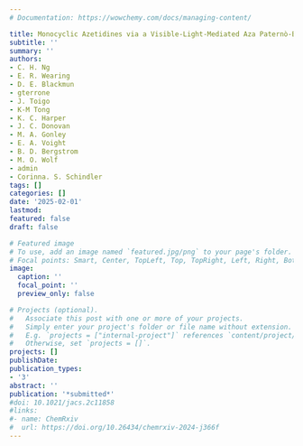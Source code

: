 ```yaml
---
# Documentation: https://wowchemy.com/docs/managing-content/

title: Monocyclic Azetidines via a Visible-Light-Mediated Aza Paternò-Büchi Reaction of Ketone-Derived Sulfonylimines
subtitle: ''
summary: ''
authors:
- C. H. Ng
- E. R. Wearing
- D. E. Blackmun
- gterrone
- J. Toigo
- K-M Tong
- K. C. Harper
- J. C. Donovan
- M. A. Gonley
- E. A. Voight
- B. D. Bergstrom
- M. O. Wolf
- admin
- Corinna. S. Schindler 
tags: []
categories: []
date: '2025-02-01'
lastmod: 
featured: false
draft: false

# Featured image
# To use, add an image named `featured.jpg/png` to your page's folder.
# Focal points: Smart, Center, TopLeft, Top, TopRight, Left, Right, BottomLeft, Bottom, BottomRight.
image:
  caption: ''
  focal_point: ''
  preview_only: false

# Projects (optional).
#   Associate this post with one or more of your projects.
#   Simply enter your project's folder or file name without extension.
#   E.g. `projects = ["internal-project"]` references `content/project/deep-learning/index.md`.
#   Otherwise, set `projects = []`.
projects: []
publishDate: 
publication_types:
- '3'
abstract: ''
publication: '*submitted*'
#doi: 10.1021/jacs.2c11858
#links:
#- name: ChemRxiv
#  url: https://doi.org/10.26434/chemrxiv-2024-j366f
---
```

